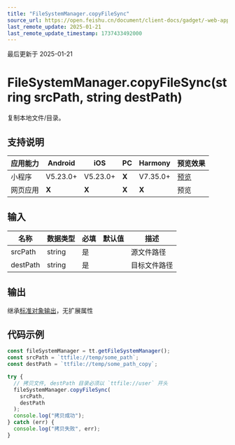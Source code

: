 ```yaml
---
title: "FileSystemManager.copyFileSync"
source_url: https://open.feishu.cn/document/client-docs/gadget/-web-app-api/file/file_system_manager/file_system_manager_copy_file_sync
last_remote_update: 2025-01-21
last_remote_update_timestamp: 1737433492000
---
```

最后更新于 2025-01-21

# FileSystemManager.copyFileSync(string srcPath, string destPath)

复制本地文件/目录。

## 支持说明

应用能力 | Android | iOS | PC | Harmony | 预览效果
--- | --- | --- | --- | --- | ---
小程序 | V5.23.0+ | V5.23.0+ | **X** | V7.35.0+ | [预览](https://applink.feishu.cn/client/mini_program/open?appId=cli_9dff7f6ae02ad104&path=page%2FAPI%2Fpages%2Ffile%2Ffile)
网页应用 | **X** | **X** | **X** | **X** | 预览

## 输入

名称 | 数据类型 | 必填 | 默认值 | 描述
--- | --- | --- | --- | ---
srcPath | string | 是 |  | 源文件路径
destPath | string | 是 |  | 目标文件路径

## 输出
继承[标准对象输出](https://open.feishu.cn/document/uYjL24iN/ukzNy4SO3IjL5cjM#8c92acb8)，无扩展属性

## 代码示例

```js
const fileSystemManager = tt.getFileSystemManager();
const srcPath = `ttfile://temp/some_path`;
const destPath = `ttfile://temp/some_path_copy`;

try {
  // 拷贝文件, destPath 目录必须以 `ttfile://user` 开头
  fileSystemManager.copyFileSync(
    srcPath,
    destPath
  );
  console.log("拷贝成功");
} catch (err) {
  console.log("拷贝失败", err);
}
```
